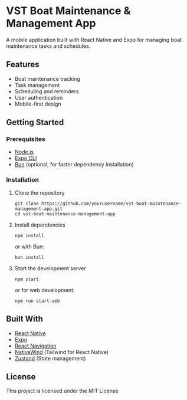 # VST Boat Maintenance & Management App

A mobile application built with React Native and Expo for managing boat maintenance tasks and schedules.

## Features

- Boat maintenance tracking
- Task management
- Scheduling and reminders
- User authentication
- Mobile-first design

## Getting Started

### Prerequisites

- [Node.js](https://nodejs.org/)
- [Expo CLI](https://docs.expo.dev/get-started/installation/)
- [Bun](https://bun.sh/) (optional, for faster dependency installation)

### Installation

1. Clone the repository
   ```
   git clone https://github.com/yourusername/vst-boat-maintenance-management-app.git
   cd vst-boat-maintenance-management-app
   ```

2. Install dependencies
   ```
   npm install
   ```
   or with Bun:
   ```
   bun install
   ```

3. Start the development server
   ```
   npm start
   ```
   or for web development:
   ```
   npm run start-web
   ```

## Built With

- [React Native](https://reactnative.dev/)
- [Expo](https://expo.dev/)
- [React Navigation](https://reactnavigation.org/)
- [NativeWind](https://www.nativewind.dev/) (Tailwind for React Native)
- [Zustand](https://github.com/pmndrs/zustand) (State management)

## License

This project is licensed under the MIT License 